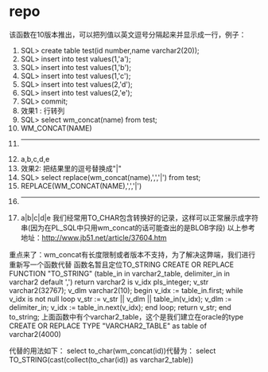# repo
该函数在10版本推出，可以把列值以英文逗号分隔起来并显示成一行，例子：
1.  SQL> create table test(id number,name varchar2(20));  
2.  SQL> insert into test values(1,'a');  
3.  SQL> insert into test values(1,'b');  
4.  SQL> insert into test values(1,'c');  
5.  SQL> insert into test values(2,'d');  
6.  SQL> insert into test values(2,'e');  
7.  SQL> commit;  
8.  效果1 : 行转列  
9.  SQL> select wm_concat(name) from test;  
10. WM_CONCAT(NAME)  
11. -------------------------------------------------------------------------  
12. a,b,c,d,e  
13. 效果2: 把结果里的逗号替换成"|"  
14. SQL> select replace(wm_concat(name),',','|') from test;  
15. REPLACE(WM_CONCAT(NAME),',','|')  
16. -----------------------------------------------------------------------  
17. a|b|c|d|e
我们经常用TO_CHAR包含转换好的记录，这样可以正常展示成字符串(因为在PL_SQL中只用wm_concat的话可能查出的是BLOB字段)
以上参考地址：http://www.jb51.net/article/37604.htm

重点来了：wm_concat有长度限制或者版本不支持，为了解决这弊端，我们进行重新写一个函数代替
函数名暂且定位TO_STRING
CREATE OR REPLACE FUNCTION "TO_STRING" (table_in    in varchar2_table,
                           delimiter_in in varchar2 default ',')
   return varchar2 is
   v_idx pls_integer;
   v_str varchar2(32767);
   v_dlm varchar2(10);
 begin
   v_idx := table_in.first;
   while v_idx is not null loop
     v_str := v_str || v_dlm || table_in(v_idx);
     v_dlm := delimiter_in;
     v_idx := table_in.next(v_idx);
   end loop;
   return v_str;
 end to_string;
上面函数中有个varchar2_table，这个是我们建立在oracle的type
CREATE OR REPLACE TYPE "VARCHAR2_TABLE"  as table of varchar2(4000)

代替的用法如下：
select to_char(wm_concat(id))代替为：
select TO_STRING(cast(collect(to_char(id)) as varchar2_table))
